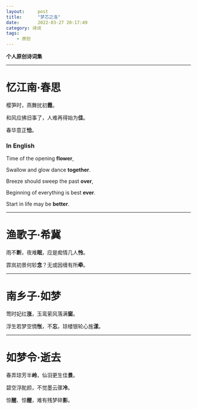 ```yaml
---
layout:     post
title:      "梦芯之洛"
date:       2022-03-27 20:17:49
category: 诗词
tags:
    - 原创
---
```

**个人原创诗词集**
***

# 忆江南·春思


樱笋时，燕舞扰初**霞**。

和风应拂旧事了，人难再得始为**佳**。

春华意正**恰**。


### In English


Time of the opening **flower**,

Swallow and glow dance **together**.

Breeze should sweep the past **over**,

Beginning of everything is best **ever**.

Start in life may be **better**.


***


# 渔歌子·希冀


雨不**断**，夜难**眠**，应是痴情几人**怜**。

霏岚初景何轸**念**？无或因缠有所**牵**。


***


# 南乡子·如梦


莺时妃红**涨**，玉鸾萦风落满**窗**。

浮生若梦空惆**怅**，不**忘**，琼楼银轮心旌**漾**。


***


# 如梦令·逝去


春弄琼芳半**岭**，仙羽更生佳**景**。

碧空浮酡颜，不觉墨云骤**冷**。

惊**醒**、惊**醒**，难有残梦碎**影**。
